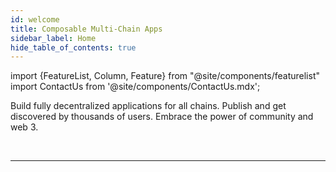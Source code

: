 ```yaml
---
id: welcome
title: Composable Multi-Chain Apps
sidebar_label: Home
hide_table_of_contents: true
---
```


import {FeatureList, Column, Feature} from "@site/components/featurelist"
import ContactUs from '@site/components/ContactUs.mdx';

Build fully decentralized applications for all chains. Publish and get discovered by thousands of users. Embrace the power of community and web 3.

<FeatureList>
  <Column title="Build Web Applications">
    <Feature url="/bos/overview" title="Overview" subtitle="Why you should use BOS" image="bos.png" />
    <Feature url="/bos/tutorial/quickstart" title="Quickstart" subtitle="Build your first component!" image="quickstart.png" />
    <Feature url="/bos/home" title="Components" subtitle="Build composable applications" image="frontend-bos.png" />
    <Feature url="/bos/api/home" title="API" subtitle="Interact with the blockchain" image="api.png" />
    <Feature url="/bos/dev/vscode" title="VSCode Extension" subtitle="Develop components in vscode" image="vscode.png" />
  </Column>
  <Column title="Tutorials">
    <Feature url="/bos/tutorial/quickstart" title="Quickstart" subtitle="Build your first component!" image="quickstart.png" />
    <Feature url="/bos/tutorial/hello-near" title="Contract Interaction" subtitle="Connect your app to a smart contract" image="bos-contract.png" />
    <Feature url="/bos/tutorial/hello-lido" title="Multi-Chain" subtitle="Connect your app to Ethereum" image="bos-lido.png" />
    <Feature url="/bos/tutorial/ds-components" title="Styling" subtitle="Style your application" image="multiple.png" />
  </Column>
  <Column title="Discover Gateways">
    <Feature url="https://near.org" title="near.org" subtitle="The main access gate to BOS" image="near-logo.png" />
    <Feature url="https://near.social" title="NEAR Social" subtitle="The first BOS gate" image="near-social.png" />
    <Feature url="https://bos.gg" title="bos.gg" subtitle="Near Loves Ethereum" image="near-eth.png" />
    <Feature url="https://welldone-gateway.vercel.app/" title="WellDone Gateway" subtitle="A multichain gateway" image="welldone.png" />
  </Column>
</FeatureList>

<br/>

---

<ContactUs />
